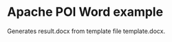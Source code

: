 Apache POI Word example
=======================

Generates result.docx from template file template.docx.
